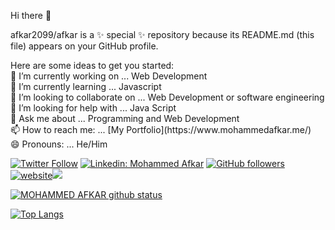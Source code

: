 Hi there 👋

afkar2099/afkar is a ✨ special ✨ repository because its README.md (this file) appears on your GitHub profile.

<p align ="left" >Here are some ideas to get you started:<br>
🔭 I’m currently working on ... Web Development<br>
🌱 I’m currently learning ... Javascript<br>
👯 I’m looking to collaborate on ... Web Development or software engineering<br>
🤔 I’m looking for help with ... Java Script<br>
💬 Ask me about ... Programming and Web Development<br>
📫 How to reach me: ... [My Portfolio](https://www.mohammedafkar.me/)<br>
😄 Pronouns: ... He/Him</p>



[![Twitter Follow](https://img.shields.io/twitter/follow/MHMD_AFKAR?label=Follow)](https://twitter.com/MHMD_AFKAR?t=uALPuQKFD70cs8wbW4ygJw&s=09)
[![Linkedin: Mohammed Afkar](https://img.shields.io/badge/mohammed-afkar-92b4511b6?style=flat-square&logo=Linkedin&logoColor=white&link=https://www.linkedin.com/in/mohammedafkar/)](https://www.linkedin.com/in/mohammedafkar/)
[![GitHub followers](https://img.shields.io/github/followers/AfkarMohammed?tab=followers?label=Follow&style=social)](https://github.com/AfkarMohammed?tab=following)
[![website](https://img.shields.io/badge/Website-46a2f1.svg?&style=flat-square&logo=Google-Chrome&logoColor=white&link=https://www.mohammedafkar.me/)](http://www.mohammedafkar.me/)![](https://visitor-badge.glitch.me/badge?page_id=https://www.mohammedafkar.me/)


[![MOHAMMED AFKAR github status](https://github-readme-stats.vercel.app/api?username=AfkarMohammed&show_icons=true&count_private=true&include_all_commits=true&theme=radical)](https://github.com/AfkarMohammed/)

[![Top Langs](https://github-readme-status.vercel.app/api/top-langs/?username=AfkarMohammed&langs_count=8&layout=compact&theme=radical)](https://github.com/AfkarMohammed/)
